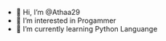 - 👋 Hi, I’m @Athaa29
- 👀 I’m interested in Progammer
- 🌱 I’m currently learning Python Languange

<!---
Athaa29/Athaa29 is a ✨ special ✨ repository because its `README.md` (this file) appears on your GitHub profile.
You can click the Preview link to take a look at your changes.
--->
